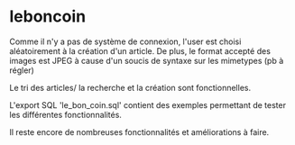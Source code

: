 # leboncoin

Comme il n'y a pas de système de connexion, l'user est choisi aléatoirement à la création d'un article. 
De plus, le format accepté des images est JPEG à cause d'un soucis de syntaxe sur les mimetypes (pb à régler)

Le tri des articles/ la recherche et la création sont fonctionnelles.

L'export SQL 'le_bon_coin.sql' contient des exemples permettant de tester les différentes fonctionnalités.

Il reste encore de nombreuses fonctionnalités et améliorations à faire.
